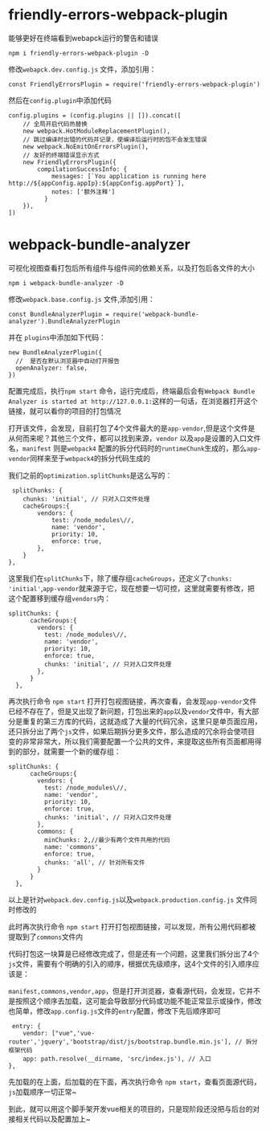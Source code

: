 # friendly-errors-webpack-plugin

能够更好在终端看到webapck运行的警告和错误

```
npm i friendly-errors-webpack-plugin -D
```

修改`webapck.dev.config.js` 文件，添加引用：

```
const FriendlyErrorsPlugin = require('friendly-errors-webpack-plugin')
```

然后在`config.plugin`中添加代码

```
config.plugins = (config.plugins || []).concat([
    // 全局开启代码热替换
    new webpack.HotModuleReplacementPlugin(),
    // 跳过编译时出错的代码并记录，使编译后运行时的包不会发生错误
    new webpack.NoEmitOnErrorsPlugin(),
    // 友好的终端错误显示方式
    new FriendlyErrorsPlugin({
        compilationSuccessInfo: {
            messages: [`You application is running here http://${appConfig.appIp}:${appConfig.appPort}`],
            notes: ['额外注释']
          }
    }),
])
```

# webpack-bundle-analyzer

可视化视图查看打包后所有组件与组件间的依赖关系，以及打包后各文件的大小

```
npm i webpack-bundle-analyzer -D
```

修改`webpack.base.config.js` 文件,添加引用：

```
const BundleAnalyzerPlugin = require('webpack-bundle-analyzer').BundleAnalyzerPlugin
```
并在 `plugins`中添加如下代码：

```
new BundleAnalyzerPlugin({
  //  是否在默认浏览器中自动打开报告
  openAnalyzer: false,
})
```

配置完成后，执行`npm start` 命令，运行完成后，终端最后会有`Webpack Bundle Analyzer is started at http://127.0.0.1:`这样的一句话，在浏览器打开这个链接，就可以看你的项目的打包情况

打开该文件，会发现，目前打包了4个文件最大的是`app-vendor`,但是这个文件是从何而来呢？其他三个文件，都可以找到来源，`vendor` 以及`app`是设置的入口文件名，`manifest` 则是`webpack4` 配置的拆分代码时的`runtimeChunk`生成的，那么`app-vendor`同样来至于`webpack4`的拆分代码生成的


我们之前的`optimization.splitChunks`是这么写的：

```
 splitChunks: {
    chunks: 'initial', // 只对入口文件处理
    cacheGroups:{
        vendors: {
            test: /node_modules\//,
            name: 'vendor',
            priority: 10,
            enforce: true,
        },
    }
},
```

这里我们在`splitChunks`下，除了缓存组`cacheGroups`，还定义了`chunks: 'initial'`,`app-vendor`就来源于它，现在想要一切可控，这里就需要有修改，把这个配置移到缓存组`vendors`内：

```
splitChunks: {
      cacheGroups:{
        vendors: { 
          test: /node_modules\//,
          name: 'vendor',
          priority: 10,
          enforce: true,
          chunks: 'initial', // 只对入口文件处理
        },
      }
  },
```

再次执行命令 `npm start` 打开打包视图链接，再次查看，会发现`app-vendor`文件已经不存在了，但是又出现了新问题，打包出来的`app`以及`vendor`文件中，有大部分是重复的第三方库的代码，这就造成了大量的代码冗余，这里只是单页面应用，还只拆分出了两个`js`文件，如果后期拆分更多文件，那么造成的冗余将会使项目变的非常非常大，所以我们需要配置一个公共的文件，来提取这些所有页面都用得到的部分，就需要一个新的缓存组：

```
splitChunks: {
      cacheGroups:{
        vendors: { 
          test: /node_modules\//,
          name: 'vendor',
          priority: 10,
          enforce: true,
          chunks: 'initial', // 只对入口文件处理
        },
        commons: {
          minChunks: 2,//最少有两个文件共用的代码
          name: 'commons',
          enforce: true,
          chunks: 'all', // 针对所有文件
        }
      }
  },
```

以上是针对`webpack.dev.config.js`以及`webpack.production.config.js` 文件同时修改的

此时再次执行命令 `npm start` 打开打包视图链接，可以发现，所有公用代码都被提取到了`commons`文件内

代码打包这一块算是已经修改完成了，但是还有一个问题，这里我们拆分出了4个`js`文件，需要有个明确的引入的顺序，根据优先级顺序，这4个文件的引入顺序应该是：

`manifest,commons,vendor,app`，但是打开浏览器，查看源代码，会发现，它并不是按照这个顺序去加载，这可能会导致部分代码或功能不能正常显示或操作，修改也简单，修改`app.config.js`文件的`entry`配置，修改下先后顺序即可

```
 entry: {
    vendor: ["vue",'vue-router','jquery','bootstrap/dist/js/bootstrap.bundle.min.js'], // 拆分框架代码
    app: path.resolve(__dirname, 'src/index.js'), // 入口
},
```
先加载的在上面，后加载的在下面，再次执行命令 `npm start`，查看页面源代码，`js`加载顺序一切正常~

到此，就可以用这个脚手架开发vue相关的项目的，只是现阶段还没把与后台的对接相关代码以及配置加上~